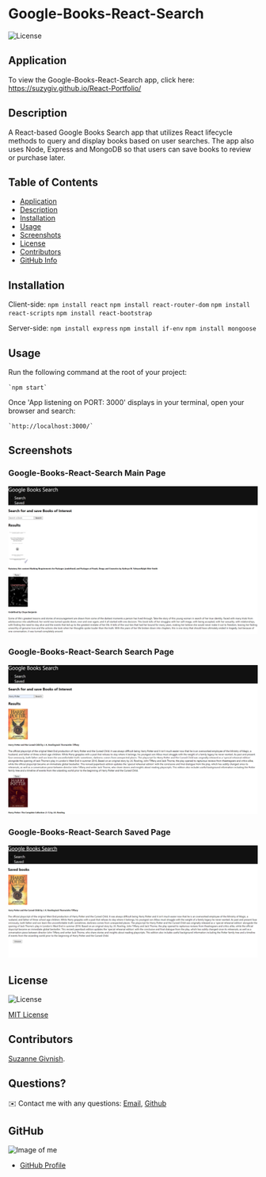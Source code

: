 # Google-Books-React-Search

![License](https://img.shields.io/badge/License-mit-blue.svg "License Badge")

## Application
To view the Google-Books-React-Search app, click here: https://suzygiv.github.io/React-Portfolio/


## Description

A React-based Google Books Search app that utilizes React lifecycle methods to query and display books based on user searches. The app also uses Node, Express and MongoDB so that users can save books to review or purchase later.

## Table of Contents
- [Application](#Application)
- [Description](#Description)
- [Installation](#Installation)
- [Usage](#Usage)
- [Screenshots](#Screenshots)
- [License](#License)
- [Contributors](#Contributors)
- [GitHub Info](#GitHub) 

## Installation

Client-side:
    `npm install react` `npm install react-router-dom` `npm install react-scripts` `npm install react-bootstrap`

Server-side:
    `npm install express` `npm install if-env` `npm install mongoose` 

## Usage
Run the following command at the root of your project:

    `npm start`

Once 'App listening on PORT: 3000' displays in your terminal, open your browser and search:

    `http://localhost:3000/`

## Screenshots

### Google-Books-React-Search Main Page

![Google-Books-Main](https://github.com/suzygiv/Google-Books-React-Search/blob/main/client/public/Assets/Google-Books-Main.PNG)

### Google-Books-React-Search Search Page

![Google-Search](https://github.com/suzygiv/Google-Books-React-Search/blob/main/client/public/Assets/Google-Search.PNG)

### Google-Books-React-Search Saved Page

![Google-Books-Saved](https://github.com/suzygiv/Google-Books-React-Search/blob/main/client/public/Assets/Google-Books-Saved.PNG)

## License
![License](https://img.shields.io/badge/License-mit-blue.svg "License Badge")

[MIT License](http://opensource.org/licenses/mit-license.php)

## Contributors
[Suzanne Givnish](https://github.com/suzygiv).

## Questions?
✉️ Contact me with any questions: [Email](suzannegivnish@gmail.com), [Github](https://github.com/suzygiv)

## GitHub
![Image of me](https://avatars0.githubusercontent.com/u/69487481?v=4)
- [GitHub Profile](https://github.com/suzygiv)
